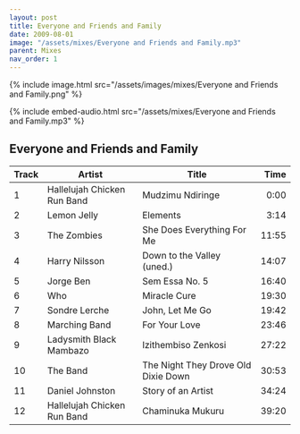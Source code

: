 ```yaml
---
layout: post
title: Everyone and Friends and Family
date: 2009-08-01
image: "/assets/mixes/Everyone and Friends and Family.mp3"
parent: Mixes
nav_order: 1
---
```

{% include image.html src="/assets/images/mixes/Everyone and Friends and Family.png" %}

{% include embed-audio.html src="/assets/mixes/Everyone and Friends and Family.mp3" %}

## Everyone and Friends and Family

|Track|Artist|Title|Time|
|-|-|----------------|-:|
|1 |Hallelujah Chicken Run Band |Mudzimu Ndiringe |0:00 |
|2 | Lemon Jelly | Elements | 3:14 |
|3 | The Zombies | She Does Everything For Me | 11:55 |
|4 | Harry Nilsson | Down to the Valley (uned.) | 14:07 |
|5 | Jorge Ben | Sem Essa No. 5 | 16:40 |
|6 | Who | Miracle Cure | 19:30 |
|7 | Sondre Lerche | John, Let Me Go | 19:42 |
|8 | Marching Band | For Your Love | 23:46 |
|9 | Ladysmith Black Mambazo | Izithembiso Zenkosi | 27:22 |
|10 | The Band | The Night They Drove Old Dixie Down | 30:53 |
|11 |Daniel Johnston | Story of an Artist | 34:24 |
|12 | Hallelujah Chicken Run Band | Chaminuka Mukuru | 39:20 |